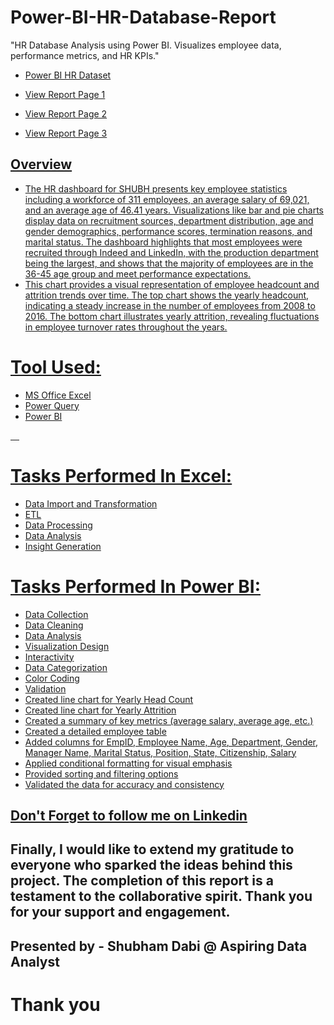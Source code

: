 # Power-BI-HR-Database-Report
"HR Database Analysis using Power BI. Visualizes employee data, performance metrics, and HR KPIs."
- <a href= "https://github.com/shubhamdabi2024/Power-BI-HR-Database-Report/blob/main/HR%20Database%20Dashboard.pbix">Power BI HR Dataset</a>

- <a href= "https://github.com/shubhamdabi2024/Power-BI-HR-Database-Report/blob/main/HR%20Dataset%20P1.png">View Report Page 1</a>

- <a href= "https://github.com/shubhamdabi2024/Power-BI-HR-Database-Report/blob/main/HR%20Data%20Set%20Page%202.png">View Report Page 2</a>

- <a href= "https://github.com/shubhamdabi2024/Power-BI-HR-Database-Report/blob/main/HR%20Drill%20Through%20Page%203.png">View Report Page 3

## Overview
- The HR dashboard for SHUBH presents key employee statistics including a workforce of 311 employees, an average salary of 69,021, and an average age of 46.41 years. Visualizations like bar and pie charts display data on recruitment sources, department distribution, age and gender demographics, performance scores, termination reasons, and marital status. The dashboard highlights that most employees were recruited through Indeed and LinkedIn, with the production department being the largest, and shows that the majority of employees are in the 36-45 age group and meet performance expectations.
- This chart provides a visual representation of employee headcount and attrition trends over time. The top chart shows the yearly headcount, indicating a steady increase in the number of employees from 2008 to 2016. The bottom chart illustrates yearly attrition, revealing fluctuations in employee turnover rates throughout the years.


# Tool Used:
- MS Office Excel
- Power Query
- Power BI

 

# Tasks Performed In Excel:
- Data Import and Transformation
- ETL
- Data Processing
- Data Analysis
- Insight Generation

# Tasks Performed In Power BI:
- Data Collection
- Data Cleaning
- Data Analysis
- Visualization Design
- Interactivity
- Data Categorization
- Color Coding
- Validation
- Created line chart for Yearly Head Count
- Created line chart for Yearly Attrition
- Created a summary of key metrics (average salary, average age, etc.)
- Created a detailed employee table
- Added columns for EmpID, Employee Name, Age, Department, Gender, Manager Name, Marital Status, Position, State, Citizenship, Salary
- Applied conditional formatting for visual emphasis
- Provided sorting and filtering options
- Validated the data for accuracy and consistency

## Don't Forget to follow me on <a href= "https://www.linkedin.com/in/shubham-dabi-9175992b1?lipi=urn%3Ali%3Apage%3Ad_flagship3_profile_view_base_contact_details%3BzwKecuw4RcqtZJIfbfkl%2Fg%3D%3D">Linkedin</a>

## Finally, I would like to extend my gratitude to everyone who sparked the ideas behind this project. The completion of this report is a testament to the collaborative spirit. Thank you for your support and engagement.

## Presented by - Shubham Dabi @ Aspiring Data Analyst
# Thank you
